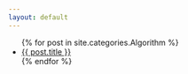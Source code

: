 ```yaml
---
layout: default
---
```


<ul>
	{% for post in site.categories.Algorithm %}
	<li><a href="{{ post.url }}">{{ post.title }}</a></li>
	{% endfor %}
</ul>